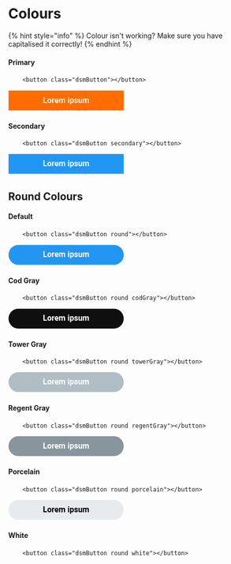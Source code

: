 # Colours

{% hint style="info" %}
Colour isn't working? Make sure you have capitalised it correctly!
{% endhint %}

#### Primary

```markup
    <button class="dsmButton"></button>
```

![](../.gitbook/assets/primary.png)

#### Secondary

```markup
    <button class="dsmButton secondary"></button>
```

![](../.gitbook/assets/secondary.png)

## Round Colours

#### Default

```markup
    <button class="dsmButton round"></button>
```

![](../.gitbook/assets/defaultround.png)

#### Cod Gray

```markup
    <button class="dsmButton round codGray"></button>
```

![](../.gitbook/assets/codgray.png)

#### Tower Gray

```markup
    <button class="dsmButton round towerGray"></button>
```

![](../.gitbook/assets/towergray.png)

#### Regent Gray

```markup
    <button class="dsmButton round regentGray"></button>
```

![](../.gitbook/assets/regentgray.png)

#### Porcelain

```markup
    <button class="dsmButton round porcelain"></button>
```

![](../.gitbook/assets/porcelain.png)

#### White

```markup
    <button class="dsmButton round white"></button>
```

